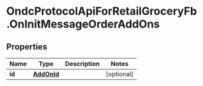 # OndcProtocolApiForRetailGroceryFb.OnInitMessageOrderAddOns

## Properties
Name | Type | Description | Notes
------------ | ------------- | ------------- | -------------
**id** | [**AddOnId**](AddOnId.md) |  | [optional] 
